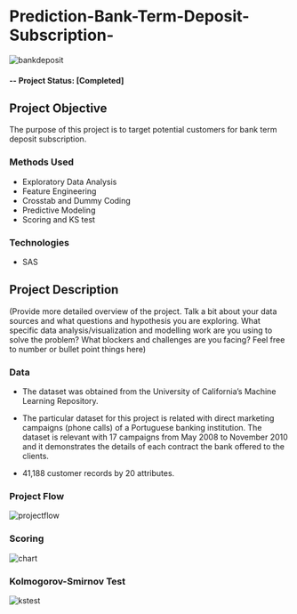# Prediction-Bank-Term-Deposit-Subscription-

![bankdeposit](https://user-images.githubusercontent.com/49653689/94882718-be287680-0436-11eb-85b8-18392952e129.png)

#### -- Project Status: [Completed]

## Project Objective
The purpose of this project is to target potential customers for bank term deposit subscription.

### Methods Used
* Exploratory Data Analysis
* Feature Engineering 
* Crosstab and Dummy Coding 
* Predictive Modeling
* Scoring and KS test

### Technologies
* SAS

## Project Description
(Provide more detailed overview of the project.  Talk a bit about your data sources and what questions and hypothesis you are exploring. What specific data analysis/visualization and modelling work are you using to solve the problem? What blockers and challenges are you facing?  Feel free to number or bullet point things here)

### Data 

* The dataset was obtained from the University of California’s Machine Learning Repository. 

* The particular dataset for this project is related with direct marketing campaigns (phone calls) of a Portuguese banking institution. The dataset is relevant with 17 campaigns from May 2008 to November 2010 and it demonstrates the details of each contract the bank offered to the clients.

* 41,188 customer records by 20 attributes.

### Project Flow
![projectflow](https://user-images.githubusercontent.com/49653689/94937269-5e18eb00-049d-11eb-94ba-b38c28438fab.png)

### Scoring
![chart](https://user-images.githubusercontent.com/49653689/94939383-0def5800-04a0-11eb-99dd-9d05eac247d8.png)

### Kolmogorov-Smirnov Test
![kstest](https://user-images.githubusercontent.com/49653689/94939389-1051b200-04a0-11eb-8931-7ce3f9ae7b08.png)

